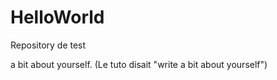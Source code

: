 # HelloWorld
Repository de test

a bit about yourself.
(Le tuto disait "write a bit about yourself")
